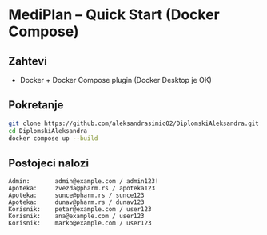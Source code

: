 # MediPlan – Quick Start (Docker Compose)

## Zahtevi
- Docker + Docker Compose plugin (Docker Desktop je OK)

## Pokretanje

```bash
git clone https://github.com/aleksandrasimic02/DiplomskiAleksandra.git
cd DiplomskiAleksandra
docker compose up --build
```


## Postojeci nalozi
```
Admin:       admin@example.com / admin123!
Apoteka:     zvezda@pharm.rs / apoteka123
Apoteka:     sunce@pharm.rs / sunce123
Apoteka:     dunav@pharm.rs / dunav123
Korisnik:    petar@example.com / user123
Korisnik:    ana@example.com / user123
Korisnik:    marko@example.com / user123
```
